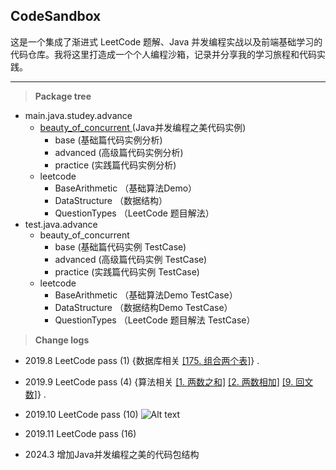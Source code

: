 ## CodeSandbox
这是一个集成了渐进式 LeetCode 题解、Java 并发编程实战以及前端基础学习的代码仓库。我将这里打造成一个个人编程沙箱，记录并分享我的学习旅程和代码实践。

---


> **Package tree**

+ main.java.studey.advance
  + [beauty_of_concurrent ](src/test/java/advance/beauty_of_concurrent/README.md)(Java并发编程之美代码实例)
      + base (基础篇代码实例分析)
      + advanced (高级篇代码实例分析)
      + practice (实践篇代码实例分析)
  + leetcode
      + BaseArithmetic （基础算法Demo）
      + DataStructure  （数据结构） 
      + QuestionTypes  （LeetCode 题目解法）
+ test.java.advance
  + beauty_of_concurrent
    + base  (基础篇代码实例 TestCase)
    + advanced (高级篇代码实例 TestCase)
    + practice (实践篇代码实例 TestCase)
  + leetcode
      + BaseArithmetic （基础算法Demo TestCase）
      + DataStructure  （数据结构Demo TestCase）
      + QuestionTypes  （LeetCode 题目解法 TestCase）
    
> **Change logs**

+ 2019.8 LeetCode pass (1) {数据库相关 <a href='https://leetcode-cn.com/problems/combine-two-tables/'>[175. 组合两个表]</a>} .

+ 2019.9 LeetCode pass (4) {算法相关 <a href='https://leetcode-cn.com/problems/two-sum/'>[1. 两数之和]</a>  <a href='https://leetcode-cn.com/problems/add-two-numbers/'>[2. 两数相加]</a>  <a href='https://leetcode-cn.com/problems/palindrome-number/'>[9. 回文数]</a>} .

+ 2019.10 LeetCode pass (10)
![Alt text](./image/LeetCode.jpg)

+ 2019.11 LeetCode pass (16)

+ 2024.3 增加Java并发编程之美的代码包结构
